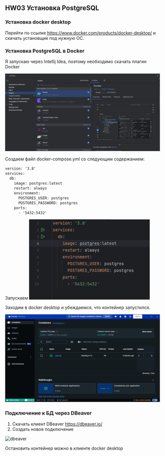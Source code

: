 ## HW03 Установка PostgreSQL

### Установка docker desktop
Перейти по ссылке https://www.docker.com/products/docker-desktop/ и скачать установщик под нужную ОС.

### Установка PostgreSQL в Docker
Я запускаю через Intellij Idea, поэтому необходимо скачать плагин Docker

![plugin](/images/docker-plugin.png)

Создаем файл docker-compose.yml со следующим содержанием:
````
version: '3.8'
services:
  db:
    image: postgres:latest
    restart: always
    environment:
      POSTGRES_USER: postgres
      POSTGRES_PASSWORD: postgres
    ports:
      - '5432:5432'
````
Запускаем
![docker-compose](/images/docker-compose.png)

Заходим в docker desktop и убеждаемся, что контейнер запустился.

![docker-desktop](/images/docker-desktop.png)

### Подключение к БД через DBeaver
1. Скачать клиент DBeaver https://dbeaver.io/
2. Создать новое подключение

![dbeaver](/images/dbeaver-png)

Остановить контейнер можно в клиенте docker desktop


